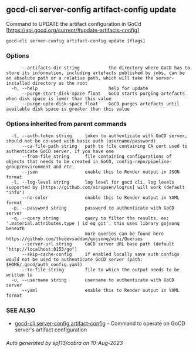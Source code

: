 ## gocd-cli server-config artifact-config update

Command to UPDATE the artifact configuration in GoCd [https://api.gocd.org/current/#update-artifacts-config]

```
gocd-cli server-config artifact-config update [flags]
```

### Options

```
      --artifacts-dir string           the directory where GoCD has to store its information, including artefacts published by jobs, can be an absolute path or a relative path, which will take the server-installed directory as the root
  -h, --help                           help for update
      --purge-start-disk-space float   GoCD starts purging artefacts when disk space is lower than this value
      --purge-upto-disk-space float    GoCD purges artefacts until available disk space is greater than this value
```

### Options inherited from parent commands

```
  -t, --auth-token string     token to authenticate with GoCD server, should not be co-used with basic auth (username/password)
      --ca-file-path string   path to file containing CA cert used to authenticate GoCD server, if you have one
      --from-file string      file containing configurations of objects that needs to be created in GoCD, config-repo/pipeline-group/environment and etc.
      --json                  enable this to Render output in JSON format
  -l, --log-level string      log level for gocd cli, log levels supported by [https://github.com/sirupsen/logrus] will work (default "info")
      --no-color              enable this to Render output in YAML format
  -p, --password string       password to authenticate with GoCD server
  -q, --query string          query to filter the results, ex: '.material.attributes.type | id eq git'. this uses library gojsonq beneath
                              more queries can be found here https://github.com/thedevsaddam/gojsonq/wiki/Queries
      --server-url string     GoCD server URL base path (default "http://localhost:8153/go")
      --skip-cache-config     if enabled locally save auth configs would not be used to authenticate GoCD server (path: $HOME/.gocd/auth_config.yaml)
      --to-file string        file to which the output needs to be written to
  -u, --username string       username to authenticate with GoCD server
      --yaml                  enable this to Render output in YAML format
```

### SEE ALSO

* [gocd-cli server-config artifact-config](gocd-cli_server-config_artifact-config.md)	 - Command to operate on GoCD server's artifact configuration

###### Auto generated by spf13/cobra on 10-Aug-2023
